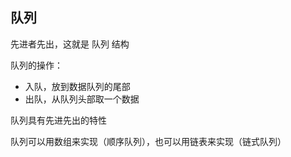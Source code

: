 ## 队列

先进者先出，这就是 队列 结构

队列的操作：
- 入队，放到数据队列的尾部
- 出队，从队列头部取一个数据

队列具有先进先出的特性

队列可以用数组来实现（顺序队列），也可以用链表来实现（链式队列）



